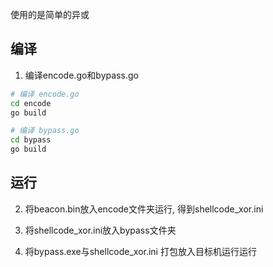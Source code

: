 使用的是简单的异或

## 编译

1. 编译encode.go和bypass.go

```sh
# 编译 encode.go
cd encode
go build

# 编译 bypass.go
cd bypass
go build
```

## 运行

2. 将beacon.bin放入encode文件夹运行, 得到shellcode_xor.ini

3. 将shellcode_xor.ini放入bypass文件夹

4. 将bypass.exe与shellcode_xor.ini 打包放入目标机运行运行
